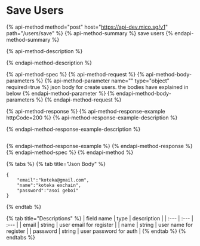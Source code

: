# Save Users

{% api-method method="post" host="https://api-dev.mico.sg/v1" path="/users/save" %}
{% api-method-summary %}
save users
{% endapi-method-summary %}

{% api-method-description %}

{% endapi-method-description %}

{% api-method-spec %}
{% api-method-request %}
{% api-method-body-parameters %}
{% api-method-parameter name="" type="object" required=true %}
json body for create users. the bodies have explained in below
{% endapi-method-parameter %}
{% endapi-method-body-parameters %}
{% endapi-method-request %}

{% api-method-response %}
{% api-method-response-example httpCode=200 %}
{% api-method-response-example-description %}

{% endapi-method-response-example-description %}

```

```
{% endapi-method-response-example %}
{% endapi-method-response %}
{% endapi-method-spec %}
{% endapi-method %}

{% tabs %}
{% tab title="Json Body" %}
```text
{
    "email":"koteka@gmail.com",
    "name":"koteka exchain",
    "password":"asoi geboi"
}
```
{% endtab %}

{% tab title="Descriptions" %}
| field name | type | description |
| :--- | :--- | :--- |
| email | string | user email for register |
| name | string | user name for register |
| password | string | user password for auth |
{% endtab %}
{% endtabs %}



